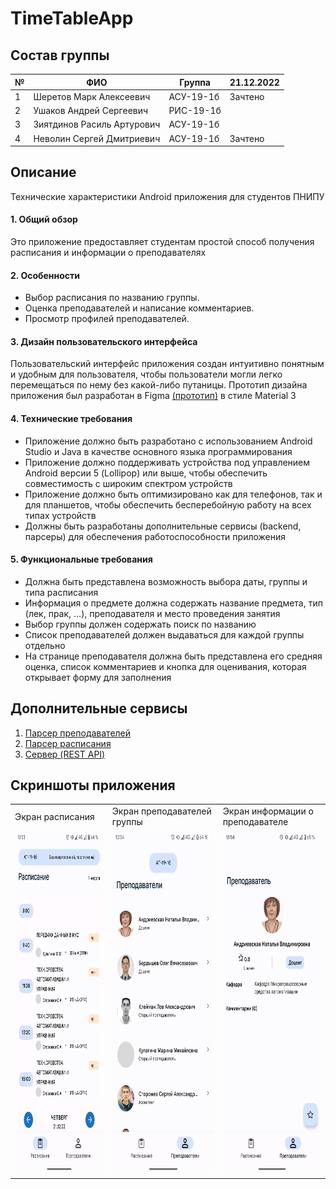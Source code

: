 # TimeTableApp
## Состав группы
| №  | ФИО                        | Группа    | 21.12.2022 |
|----|----------------------------|-----------|------------|
| 1  | Шеретов Марк Алексеевич    | АСУ-19-1б |  Зачтено   |
| 2  | Ушаков Андрей Сергеевич    | РИС-19-1б |            |
| 3  | Зиятдинов Расиль Артурович | АСУ-19-1б |            |
| 4  | Неволин Сергей Дмитриевич  | АСУ-19-1б |  Зачтено   |

## Описание

Технические характеристики Android приложения для студентов ПНИПУ

#### 1. Общий обзор
Это приложение предоставляет студентам простой способ получения расписания и информации о преподавателях

#### 2. Особенности
* Выбор расписания по названию группы.
* Оценка преподавателей и написание комментариев.
* Просмотр профилей преподавателей.

#### 3. Дизайн пользовательского интерфейса
Пользовательский интерфейс приложения создан интуитивно понятным и удобным для пользователя, чтобы пользователи могли легко перемещаться по нему без какой-либо путаницы. Прототип дизайна приложения был разработан в Figma [(прототип)](https://www.figma.com/proto/y3ZKCCElI1NMYFSQaoAVuK/timetable_app?page-id=0%3A1&node-id=2%3A4&viewport=-470%2C567%2C0.82&scaling=scale-down&starting-point-node-id=2%3A4&show-proto-sidebar=1) в стиле Material 3

#### 4. Технические требования
* Приложение должно быть разработано с использованием Android Studio и Java в качестве основного языка программирования
* Приложение должно поддерживать устройства под управлением Android версии 5 (Lollipop) или выше, чтобы обеспечить совместимость с широким спектром устройств
* Приложение должно быть оптимизировано как для телефонов, так и для планшетов, чтобы обеспечить бесперебойную работу на всех типах устройств
* Должны быть разработаны дополнительные сервисы (backend, парсеры) для обеспечения работоспособности приложения

#### 5. Функциональные требования
* Должна быть представлена возможность выбора даты, группы и типа расписания
* Информация о предмете должна содержать название предмета, тип (лек, прак, ...), преподавателя и место проведения занятия
* Выбор группы должен содержать поиск по названию
* Список преподавателей должен выдаваться для каждой группы отдельно
* На странице преподавателя должна быть представлена его средняя оценка, список комментариев и кнопка для оценивания, которая открывает форму для заполнения

## Дополнительные сервисы
1. [Парсер преподавателей](https://github.com/leenzstra/timetable_teacher_parser)
2. [Парсер расписания](https://github.com/leenzstra/timetable_parser)
3. [Сервер (REST API)](https://github.com/leenzstra/timetable_server)

## Скриншоты приложения

<table>
  <tr>
     <td>Экран расписания</td>
     <td>Экран преподавателей группы</td>
     <td>Экран информации о преподавателе</td>
  </tr>
  <tr>
    <td><img src="screenshots/timetable.jpg" width=270 height=550></td>
    <td><img src="screenshots/professors.jpg" width=270 height=550></td>
    <td><img src="screenshots/professor_info.jpg" width=270 height=550></td>
  </tr>
 </table>
